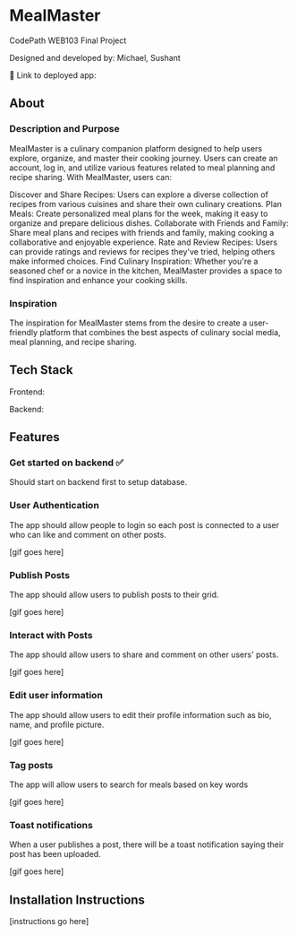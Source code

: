 # MealMaster

CodePath WEB103 Final Project

Designed and developed by: Michael, Sushant

🔗 Link to deployed app:

## About

### Description and Purpose

MealMaster is a culinary companion platform designed to help users explore, organize, and master their cooking journey. Users can create an account, log in, and utilize various features related to meal planning and recipe sharing. With MealMaster, users can:

Discover and Share Recipes: Users can explore a diverse collection of recipes from various cuisines and share their own culinary creations.
Plan Meals: Create personalized meal plans for the week, making it easy to organize and prepare delicious dishes.
Collaborate with Friends and Family: Share meal plans and recipes with friends and family, making cooking a collaborative and enjoyable experience.
Rate and Review Recipes: Users can provide ratings and reviews for recipes they've tried, helping others make informed choices.
Find Culinary Inspiration: Whether you're a seasoned chef or a novice in the kitchen, MealMaster provides a space to find inspiration and enhance your cooking skills.

### Inspiration

The inspiration for MealMaster stems from the desire to create a user-friendly platform that combines the best aspects of culinary social media, meal planning, and recipe sharing.

## Tech Stack

Frontend:

Backend:

## Features

### Get started on backend ✅

Should start on backend first to setup database.

### User Authentication

The app should allow people to login so each post is connected to a user who can like and comment on other posts.

[gif goes here]

### Publish Posts

The app should allow users to publish posts to their grid.

[gif goes here]

### Interact with Posts

The app should allow users to share and comment on other users' posts.

[gif goes here]

### Edit user information

The app should allow users to edit their profile information such as bio, name, and profile picture.

[gif goes here]

### Tag posts

The app will allow users to search for meals based on key words

[gif goes here]

### Toast notifications

When a user publishes a post, there will be a toast notification saying their post has been uploaded.

[gif goes here]

## Installation Instructions

[instructions go here]